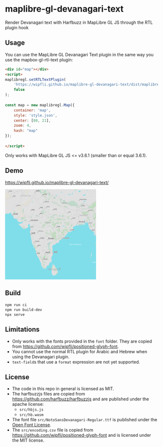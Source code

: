 # maplibre-gl-devanagari-text
Render Devanagari text with Harfbuzz in MapLibre GL JS through the RTL plugin hook

## Usage

You can use the MapLibre GL Devanagari Text plugin in the same way you use the mapbox-gl-rtl-text plugin:

```html
<div id="map"></div>
<script>
maplibregl.setRTLTextPlugin(
    'https://wipfli.github.io/maplibre-gl-devanagari-text/dist/maplibre-gl-devanagari-text.js',
    false
);

const map = new maplibregl.Map({
    container: 'map',
    style: 'style.json',
    center: [80, 21],
    zoom: 4,
    hash: "map"
});

</script>
```

Only works with MapLibre GL JS <= v3.6.1 (smaller than or equal 3.6.1).

## Demo

https://wipfli.github.io/maplibre-gl-devanagari-text/

<a href="https://wipfli.github.io/maplibre-gl-devanagari-text/">
<img src="screenshot.png" width=300 />
</a>

## Build

```
npm run ci
npm run build-dev
npx serve
```

## Limitations

- Only works with the fonts provided in the `font` folder. They are copied from https://github.com/wipfli/positioned-glyph-font.
- You cannot use the normal RTL plugin for Arabic and Hebrew when using the Devanagari plugin.
- `text-field`s that use a `format` expression are not yet supported.

## License

- The code in this repo in general is licensed as MIT.
- The harfbuzzjs files are copied from https://github.com/harfbuzz/harfbuzzjs and are published under the apache license:
  - `src/hbjs.js`
  - `src/hb.wasm` 
- The font file `src/NotoSansDevanagari-Regular.ttf` is published under the [Open Font License](https://en.wikipedia.org/wiki/SIL_Open_Font_License).
- The `src/encoding.csv` file is copied from https://github.com/wipfli/positioned-glyph-font and is licensed under the MIT license.